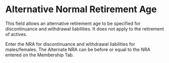 # Alternative Normal Retirement Age

This field allows an alternative retirement age to be specified for
discontinuance and withdrawal liabilities. It does not apply to the
retirement of actives.

Enter the NRA for discontinuance and withdrawal liabilities for
males/females. The Alternate NRA can be before or equal to the NRA
entered on the Membership Tab.
